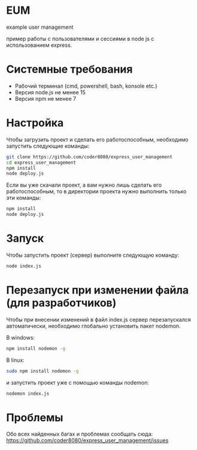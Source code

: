 # EUM
example user management

пример работы с пользователями и сессиями в node js с использованием express.

# Системные требования
- Рабочий терминал (cmd, powershell, bash, konsole etc.)
- Версия node.js не менее 15
- Версия npm не менее 7

# Настройка
Чтобы загрузить проект и сделать его работоспособным, необходимо запустить следующие команды:
```bash
git clone https://github.com/coder8080/express_user_management
cd express_user_management
npm install
node deploy.js
```

Если вы уже скачали проект, а вам нужно лишь сделать его работоспособным, то в директории проекта нужно выполнить только эти команды:
```bash
npm install
node deploy.js
```

# Запуск
Чтобы запустить проект (сервер) выполните следующую команду:
```bash
node index.js
```

# Перезапуск при изменении файла (для разработчиков)
Чтобы при внесении изменений в файл index.js сервер перезапускался автоматически, необходимо глобально установить пакет nodemon.

В windows:
```bash
npm install nodemon -g 
```

В linux:
```bash
sudo npm install nodemon -g
```

и запустить проект уже с помощью команды nodemon:
```bash
nodemon index.js
```

# Проблемы
Обо всех найденных багах и проблемах сообщать сюда: https://github.com/coder8080/express_user_management/issues
